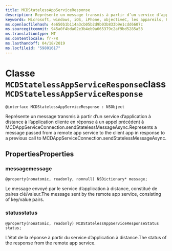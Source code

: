 ```yaml
---
title: MCDStatelessAppServiceResponse
description: Représente un message transmis à partir d’un service d’application à distance à l’application cliente en réponse à un appel précédent à MCDAppServiceConnection.sendStatelessMessageAsync.
keywords: Microsoft, windows, iOS, iPhone, objectiveC, les appareils, Project Rome connectés
ms.openlocfilehash: 4e650b1b114a3cb05b2d9b03b833b9e1cdd6607c
ms.sourcegitcommit: 945a0f4bda02e3b4eb9a665379c2af9bd5285a53
ms.translationtype: MT
ms.contentlocale: fr-FR
ms.lasthandoff: 04/18/2019
ms.locfileid: "59801617"
---
```

# <a name="class-mcdstatelessappserviceresponse"></a><span data-ttu-id="a57bd-104">Classe `MCDStatelessAppServiceResponse`</span><span class="sxs-lookup"><span data-stu-id="a57bd-104">class `MCDStatelessAppServiceResponse`</span></span> 

```
@interface MCDStatelessAppServiceResponse : NSObject
```  

<span data-ttu-id="a57bd-105">Représente un message transmis à partir d’un service d’application à distance à l’application cliente en réponse à un appel précédent à MCDAppServiceConnection.sendStatelessMessageAsync.</span><span class="sxs-lookup"><span data-stu-id="a57bd-105">Represents a message passed from a remote app service to the client app in response to a previous call to MCDAppServiceConnection.sendStatelessMessageAsync.</span></span>


## <a name="properties"></a><span data-ttu-id="a57bd-106">Properties</span><span class="sxs-lookup"><span data-stu-id="a57bd-106">Properties</span></span>

### <a name="message"></a><span data-ttu-id="a57bd-107">message</span><span class="sxs-lookup"><span data-stu-id="a57bd-107">message</span></span>
`@property(nonatomic, readonly, nonnull) NSDictionary* message;`

<span data-ttu-id="a57bd-108">Le message envoyé par le service d’application à distance, constitué de paires clé/valeur.</span><span class="sxs-lookup"><span data-stu-id="a57bd-108">The message sent by the remote app service, consisting of key/value pairs.</span></span>

### <a name="status"></a><span data-ttu-id="a57bd-109">status</span><span class="sxs-lookup"><span data-stu-id="a57bd-109">status</span></span>
`@property(nonatomic, readonly) MCDStatelessAppServiceResponseStatus status;`

<span data-ttu-id="a57bd-110">L’état de la réponse à partir du service d’application à distance.</span><span class="sxs-lookup"><span data-stu-id="a57bd-110">The status of the response from the remote app service.</span></span>

